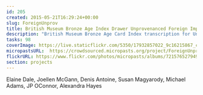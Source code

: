 ```yaml
---
id: 205
created: 2015-05-21T16:29:24+00:00
slug: ForeignUnprov
title: British Museum Bronze Age Index Drawer Unprovenanced Foreign Implements
description: "British Museum Bronze Age Card Index transcription for Unprovenanced Foreign Implements."
tasks: 98
coverImage: https://live.staticflickr.com/5350/17932857022_9c16215867_c.jpg
micropastsURL:  https://crowdsourced.micropasts.org/project/ForeignUnprov
flickrURL: https://www.flickr.com/photos/micropasts/albums/72157652794974519
section: projects
---
```

Elaine Dale, Joellen McGann, Denis Antoine, Susan Magyarody, Michael Adams, JP OConnor, Alexandra Hayes
